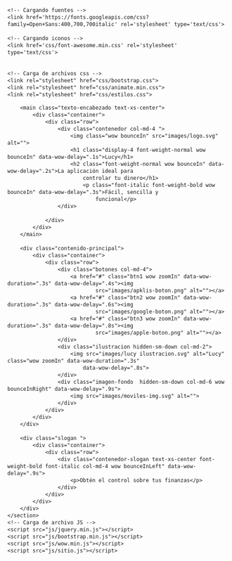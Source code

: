 <!DOCTYPE html>
<html lang="en">

<head>
    <title>Lucy | Aplicación de finanzas</title>
    <!-- Required meta tags always come first -->
    <meta charset="utf-8">
    <meta name="viewport" content="width=device-width, initial-scale=1, shrink-to-fit=no">
    <meta http-equiv="x-ua-compatible" content="ie=edge">
    <link rel='shortcut icon' type='image/x-icon' href='favicon.ico' />


    <!-- Cargando fuentes -->
    <link href='https://fonts.googleapis.com/css?family=Open+Sans:400,700,700italic' rel='stylesheet' type='text/css'>

    <!-- Cargando iconos -->
    <link href='css/font-awesome.min.css' rel='stylesheet' type='text/css'>


    <!-- Carga de archivos css -->
    <link rel="stylesheet" href="css/bootstrap.css">
    <link rel="stylesheet" href="css/animate.min.css">
    <link rel="stylesheet" href="css/estilos.css">
</head>

<body>
    <section class="bienvenidos">
        <div class="background-contenedor">
            <div class="flexbox">
                <div class="relleno-sin-color"></div>
                <div class="background-shape">
                    <div class="background-color-shape"></div>
                </div>
            </div>
        </div>

        <main class="texto-encabezado text-xs-center">
            <div class="container">
                <div class="row">
                    <div class="contenedor col-md-4 ">
                        <img class="wow bounceIn" src="images/logo.svg" alt="">
                        <h1 class="display-4 font-weight-normal wow bounceIn" data-wow-delay=".1s">Lucy</h1>
                        <h2 class="font-weight-normal wow bounceIn" data-wow-delay=".2s">La aplicación ideal para
                            controlar tu dinero</h1>
                            <p class="font-italic font-weight-bold wow bounceIn" data-wow-delay=".3s">Fácil, sencilla y
                                funcional</p>
                    </div>

                </div>
            </div>
        </main>

        <div class="contenido-principal">
            <div class="container">
                <div class="row">
                    <div class="botones col-md-4">
                        <a href="#" class="btn1 wow zoomIn" data-wow-duration=".3s" data-wow-delay=".4s"><img
                                src="images/apklis-boton.png" alt=""></a>
                        <a href="#" class="btn2 wow zoomIn" data-wow-duration=".3s" data-wow-delay=".6s"><img
                                src="images/google-boton.png" alt=""></a>
                        <a href="#" class="btn3 wow zoomIn" data-wow-duration=".3s" data-wow-delay=".8s"><img
                                src="images/apple-boton.png" alt=""></a>
                    </div>
                    <div class="ilustracion hidden-sm-down col-md-2">
                        <img src="images/lucy ilustracion.svg" alt="Lucy" class="wow zoomIn" data-wow-duration=".3s"
                            data-wow-delay=".8s">
                    </div>
                    <div class="imagen-fondo  hidden-sm-down col-md-6 wow bounceInRight" data-wow-delay=".9s">
                        <img src="images/moviles-img.svg" alt="">
                    </div>
                </div>
            </div>
        </div>

        <div class="slogan ">
            <div class="container">
                <div class="row">
                    <div class="contenedor-slogan text-xs-center font-weight-bold font-italic col-md-4 wow bounceInLeft" data-wow-delay=".9s">
                        <p>Obtén el control sobre tus finanzas</p>
                    </div>
                </div>
            </div>
        </div>
    </section>
    <!-- Carga de archivo JS -->
    <script src="js/jquery.min.js"></script>
    <script src="js/bootstrap.min.js"></script>
    <script src="js/wow.min.js"></script>
    <script src="js/sitio.js"></script>
</body>

</html>

